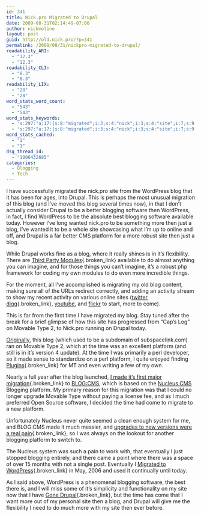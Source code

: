 ```yaml
---
id: 341
title: Nick.pro Migrated to Drupal
date: 2009-08-31T02:14:49-07:00
author: nickmoline
layout: post
guid: http://old.nick.pro/?p=341
permalink: /2009/08/31/nickpro-migrated-to-drupal/
readability_ARI:
  - "12.3"
  - "12.3"
readability_CLI:
  - "8.3"
  - "8.3"
readability_LIX:
  - "28"
  - "28"
word_stats_word_count:
  - "543"
  - "543"
word_stats_keywords:
  - 's:297:"a:17:{s:8:"migrated";i:3;s:4:"nick";i:3;s:4:"site";i:7;s:9:"wordpress";i:5;s:4:"blog";i:13;s:6:"drupal";i:7;s:9:"migration";i:3;s:8:"blogging";i:6;s:8:"software";i:4;s:4:"just";i:3;s:8:"platform";i:6;s:4:"come";i:3;s:4:"time";i:5;s:7:"movable";i:3;s:4:"type";i:3;s:4:"made";i:3;s:7:"nucleus";i:3;}";'
  - 's:297:"a:17:{s:8:"migrated";i:3;s:4:"nick";i:3;s:4:"site";i:7;s:9:"wordpress";i:5;s:4:"blog";i:13;s:6:"drupal";i:7;s:9:"migration";i:3;s:8:"blogging";i:6;s:8:"software";i:4;s:4:"just";i:3;s:8:"platform";i:6;s:4:"come";i:3;s:4:"time";i:5;s:7:"movable";i:3;s:4:"type";i:3;s:4:"made";i:3;s:7:"nucleus";i:3;}";'
word_stats_cached:
  - "1"
  - "1"
dsq_thread_id:
  - "1006432685"
categories:
  - Blogging
  - Tech
---
```

I have successfully migrated the nick.pro site from the WordPress blog that it has been for ages, into Drupal. This is perhaps the most unusual migration of this blog (and I&#8217;ve moved this blog several times now), in that I don&#8217;t actually consider Drupal to be a better blogging software then WordPress, in fact, I find WordPress to be the absolute best blogging software available today. However I&#8217;ve long wanted nick.pro to be something more then just a blog, I&#8217;ve wanted it to be a whole site showcasing what I&#8217;m up to online and off, and Drupal is a far better CMS platform for a more robust site then just a blog.

While Drupal works fine as a blog, where it really shines is in it&#8217;s flexibility. There are [Third Party Modules](http://www.drupal.org/project/Modules/){.broken_link} available to do almost anything you can imagine, and for those things you can&#8217;t imagine, it&#8217;s a robust php framework for coding my own modules to do even more incredible things.

For the moment, all I&#8217;ve accomplished is migrating my old blog content, making sure all of the URLs redirect correctly, and adding an activity stream to show my recent activity on various online sites ([twitter](http://twitter.com/nickmoline), [digg](http://digg.com/users/portalcap){.broken_link}, [youtube](http://www.youtube.com/user/portalcap), and [flickr](http://www.flickr.com/photos/nickmoline/) to start, more to come).

This is far from the first time I have migrated my blog. Stay tuned after the break for a brief glimpse of how this site has progressed from &#8220;Cap&#8217;s Log&#8221; on Movable Type 2, to Nick.pro running on Drupal today.  
<!--more-->

  
[Originally](https://www.nick.pro/2003/07/11/pop-into-internet-pop-culture), this blog (which used to be a subdomain of subspacelink.com) ran on Movable Type 2, which at the time was an excellent platform (and still is in it&#8217;s version 4 update). At the time I was primarily a perl developer, so it made sense to standardize on a perl platform, I quite enjoyed finding [Plugins](https://www.nick.pro/2004/02/22/mt-plugins){.broken_link} for MT and even writing a few of my own.

Nearly a full year after the blog launched, [I made it&#8217;s first major migration](https://www.nick.pro/story/2004/06/28/blogcms-v30-xe){.broken_link} to [BLOG:CMS](http://blogcms.com/), which is based on the [Nucleus CMS](http://nucleuscms.org/) Blogging platform. My primary reason for this migration was that I could no longer upgrade Movable Type without paying a license fee, and as I much preferred Open Source software, I decided the time had come to migrate to a new platform.

Unfortunately Nucleus never quite seemed a clean enough system for me, and BLOG:CMS made it much messier, and [upgrades to new versions were a real pain](https://www.nick.pro/2004/07/22/busily-updating){.broken_link}, so I was always on the lookout for another blogging platform to switch to.

The Nucleus system was such a pain to work with, that eventually I just stopped blogging entirely, and there came a point where there was a space of over 15 months with not a single post. Eventually I [Migrated to WordPress](https://www.nick.pro/2006/05/01/521600-minutes-how-do-you-measure-year){.broken_link} in May, 2006 and used it continually until today.

As I said above, WordPress is a phenomenal blogging software, the best there is, and I will miss some of it&#8217;s simplicity and functionality on my site now that I have [Gone Drupal](http://www.drupal.org/){.broken_link}, but the time has come that I want more out of my personal site then a blog, and Drupal will give me the flexibility I need to do much more with my site then ever before.